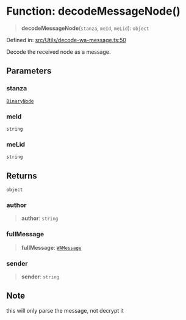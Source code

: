 # Function: decodeMessageNode()

> **decodeMessageNode**(`stanza`, `meId`, `meLid`): `object`

Defined in: [src/Utils/decode-wa-message.ts:50](https://github.com/Fokusdotid/bail/blob/a029a4f9908cd3806112e8438f5a31dda1376b84/src/Utils/decode-wa-message.ts#L50)

Decode the received node as a message.

## Parameters

### stanza

[`BinaryNode`](../type-aliases/BinaryNode.md)

### meId

`string`

### meLid

`string`

## Returns

`object`

### author

> **author**: `string`

### fullMessage

> **fullMessage**: [`WAMessage`](../type-aliases/WAMessage.md)

### sender

> **sender**: `string`

## Note

this will only parse the message, not decrypt it
